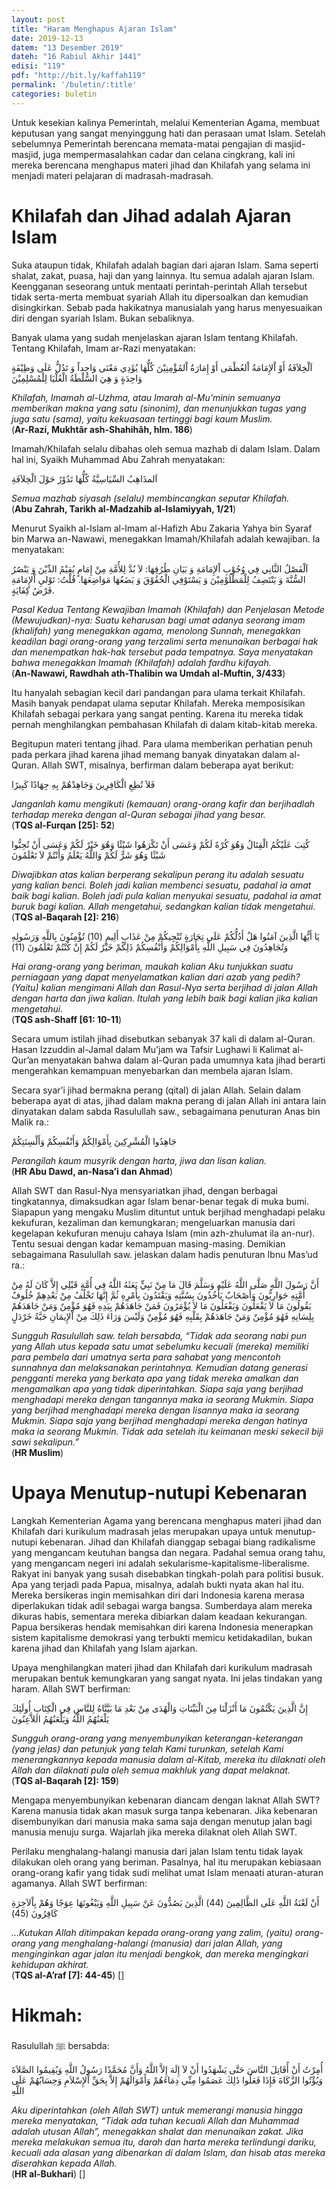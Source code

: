 ```yaml
---
layout: post
title: "Haram Menghapus Ajaran Islam"
date: 2019-12-13
datem: "13 Desember 2019"
dateh: "16 Rabiul Akhir 1441"
edisi: "119"
pdf: "http://bit.ly/kaffah119"
permalink: '/buletin/:title'
categories: buletin
---
```


Untuk kesekian kalinya Pemerintah, melalui Kementerian Agama, membuat keputusan yang sangat menyinggung hati dan perasaan umat Islam. Setelah sebelumnya Pemerintah berencana memata-matai pengajian di masjid-masjid, juga mempermasalahkan cadar dan celana cingkrang, kali ini mereka berencana menghapus materi jihad dan Khilafah yang selama ini menjadi materi pelajaran di madrasah-madrasah.

# Khilafah dan Jihad adalah Ajaran Islam

Suka ataupun tidak, Khilafah adalah bagian dari ajaran Islam. Sama seperti shalat, zakat, puasa, haji dan yang lainnya. Itu semua adalah ajaran Islam. Keengganan seseorang untuk mentaati perintah-perintah Allah tersebut tidak serta-merta membuat syariah Allah itu dipersoalkan dan kemudian disingkirkan. Sebab pada hakikatnya manusialah yang harus menyesuaikan diri dengan syariah Islam. Bukan sebaliknya.

Banyak ulama yang sudah menjelaskan ajaran Islam tentang Khilafah. Tentang Khilafah, Imam ar-Razi menyatakan:

<p class="text-right-arabic">
اَلْخِلاَفَةُ أَوْ اْلإِمَامَةُ اْلعُظْمَى أَوْ إِمَارَةُ اْلمُؤْمِنِيْنَ كُلُّهَا يُؤَدِي مَعْنَى وَاحِداً وَ تَدُلُّ عَلَى وَظِيْفَةٍ وَاحِدَةٍ وَ هِيَ السُّلْطَةُ الْعُلْيَا لِلْمُسْلِمِيْنَ
</p>

<p class="text-right">
<i>Khilafah, Imamah al-Uzhma, atau Imarah al-Mu’minin semuanya memberikan makna yang satu (sinonim), dan menunjukkan tugas yang juga satu (sama), yaitu kekuasaan tertinggi bagi kaum Muslim.</i><br>
(<b>Ar-Razi, Mukhtâr ash-Shahihâh, hlm. 186</b>)
</p>

Imamah/Khilafah selalu dibahas oleh semua mazhab di dalam Islam. Dalam hal ini, Syaikh Muhammad Abu Zahrah menyatakan:

<p class="text-right-arabic">
اَلمذَاهِبُ السِّيَاسِيَّةُ كُلُّهَا تَدُوْرُ حَوْلَ الْخِلاَفَةِ
</p>

<p class="text-right">
<i>Semua mazhab siyasah (selalu) membincangkan seputar Khilafah.</i><br>
(<b>Abu Zahrah, Tarikh al-Madzahib al-Islamiyyah, 1/21</b>)
</p>

Menurut Syaikh al-Islam al-Imam al-Hafizh Abu Zakaria Yahya bin Syaraf bin Marwa an-Nawawi, menegakkan Imamah/Khilafah adalah kewajiban. Ia menyatakan:

<p class="text-right-arabic">
اَلْفَصْلُ الثَّانِي فِي وُجُوْبِ اْلإِمَامَةِ وَ بَيَانِ طُرُقِهَا: لاَ بُدَّ لِلأُمَّةِ مِنْ إِمَامٍ يُقِيْمُ الدِّيْنَ وَ يَنْصُرُ السُّنَّةَ وَ يَنْتَصِفُ لِلْمَظْلُوْمِيْنَ وَ يَسْتَوْفِي الْحُقُوْقَ وَ يَضَعُهَا مَوَاضِعَهَا. قُلْتُ: تَوْليِ اْلإِمَامَةِ فَرْضُ كِفَايَةٍ.
</p>

<p class="text-right">
<i>Pasal Kedua Tentang Kewajiban Imamah (Khilafah) dan Penjelasan Metode (Mewujudkan)-nya: Suatu keharusan bagi umat adanya seorang imam (khalifah) yang menegakkan agama, menolong Sunnah, menegakkan keadilan bagi orang-orang yang terzalimi serta menunaikan berbagai hak dan menempatkan hak-hak tersebut pada tempatnya. Saya menyatakan bahwa menegakkan Imamah (Khilafah) adalah fardhu kifayah.</i><br>
(<b>An-Nawawi, Rawdhah ath-Thalibin wa Umdah al-Muftin, 3/433</b>)
</p>

Itu hanyalah sebagian kecil dari pandangan para ulama terkait Khilafah. Masih banyak pendapat ulama seputar Khilafah. Mereka memposisikan Khilafah sebagai perkara yang sangat penting. Karena itu mereka tidak pernah menghilangkan pembahasan Khilafah di dalam kitab-kitab mereka.

Begitupun materi tentang jihad. Para ulama memberikan perhatian penuh pada perkara jihad karena jihad memang banyak dinyatakan dalam al-Quran. Allah SWT, misalnya, berfirman dalam beberapa ayat berikut:

<p class="text-right-arabic">
فَلاَ تُطِعِ الْكَافِرِينَ وَجَاهِدْهُمْ بِهِ جِهَادًا كَبِيرًا
</p>

<p class="text-right">
<i>Janganlah kamu mengikuti (kemauan) orang-orang kafir dan berjihadlah terhadap mereka dengan al-Quran sebagai jihad yang besar.</i><br>
(<b>TQS al-Furqan [25]: 52</b>)
</p>

<p class="text-right-arabic">
كُتِبَ عَلَيْكُمُ الْقِتَالُ وَهُوَ كُرْهٌ لَكُمْ وَعَسَى أَنْ تَكْرَهُوا شَيْئًا وَهُوَ خَيْرٌ لَكُمْ وَعَسَى أَنْ تُحِبُّوا شَيْئًا وَهُوَ شَرٌّ لَكُمْ وَاللَّهُ يَعْلَمُ وَأَنْتُمْ لاَ تَعْلَمُونَ
</p>

<p class="text-right">
<i>Diwajibkan atas kalian berperang sekalipun perang itu adalah sesuatu yang kalian benci. Boleh jadi kalian membenci sesuatu, padahal ia amat baik bagi kalian. Boleh jadi pula kalian menyukai sesuatu, padahal ia amat buruk bagi kalian. Allah mengetahui, sedangkan kalian tidak mengetahui.</i><br>
(<b>TQS al-Baqarah [2]: 216</b>)
</p>

<p class="text-right-arabic">
يَا أَيُّهَا الَّذِينَ آمَنُوا هَلْ أَدُلُّكُمْ عَلَى تِجَارَةٍ تُنْجِيكُمْ مِنْ عَذَابٍ أَلِيمٍ (10) تُؤْمِنُونَ بِاللَّهِ وَرَسُولِهِ وَتُجَاهِدُونَ فِي سَبِيلِ اللَّهِ بِأَمْوَالِكُمْ وَأَنْفُسِكُمْ ذَلِكُمْ خَيْرٌ لَكُمْ إِنْ كُنْتُمْ تَعْلَمُونَ (11)
</p>

<p class="text-right">
<i>Hai orang-orang yang beriman, maukah kalian Aku tunjukkan suatu perniagaan yang dapat menyelamatkan kalian dari azab yang pedih? (Yaitu) kalian mengimani Allah dan Rasul-Nya serta berjihad di jalan Allah dengan harta dan jiwa kalian. Itulah yang lebih baik bagi kalian jika kalian mengetahui.</i><br>
(<b>TQS ash-Shaff [61: 10-11</b>)
</p>

Secara umum istilah jihad disebutkan sebanyak 37 kali di dalam al-Quran. Hasan Izzuddin al-Jamal dalam Mu’jam wa Tafsir Lughawi li Kalimat al-Qur’an menyatakan bahwa dalam al-Quran pada umumnya kata jihad berarti mengerahkan kemampuan menyebarkan dan membela ajaran Islam.

Secara syar’i jihad bermakna perang (qital) di jalan Allah. Selain dalam beberapa ayat di atas, jihad dalam makna perang di jalan Allah ini antara lain dinyatakan dalam sabda Rasulullah saw., sebagaimana penuturan Anas bin Malik ra.:

<p class="text-right-arabic">
جَاهِدُوا الْمُشْرِكِينَ بِأَمْوَالِكُمْ وَأَنْفُسِكُمْ وَأَلْسِنَتِكُمْ
</p>

<p class="text-right">
<i>Perangilah kaum musyrik dengan harta, jiwa dan lisan kalian.</i><br>
(<b>HR Abu Dawd, an-Nasa’i dan Ahmad</b>)
</p>

Allah SWT dan Rasul-Nya mensyariatkan jihad, dengan berbagai tingkatannya, dimaksudkan agar Islam benar-benar tegak di muka bumi. Siapapun yang mengaku Muslim dituntut untuk berjihad menghadapi pelaku kekufuran, kezaliman dan kemungkaran; mengeluarkan manusia dari kegelapan kekufuran menuju cahaya Islam (min azh-zhulumat ila an-nur). Tentu sesuai dengan kadar kemampuan masing-masing. Demikian sebagaimana Rasulullah saw. jelaskan dalam hadis penuturan Ibnu Mas’ud ra.:

<p class="text-right-arabic">
أَنَّ رَسُولَ اللَّهِ صَلَّى اللَّهُ عَلَيْهِ وَسَلَّمَ قَالَ مَا مِنْ نَبِيٍّ بَعَثَهُ اللَّهُ فِي أُمَّةٍ قَبْلِي إِلاَّ كَانَ لَهُ مِنْ أُمَّتِهِ حَوَارِيُّونَ وَأَصْحَابٌ يَأْخُذُونَ بِسُنَّتِهِ وَيَقْتَدُونَ بِأَمْرِهِ ثُمَّ إِنَّهَا تَخْلُفُ مِنْ بَعْدِهِمْ خُلُوفٌ يَقُولُونَ مَا لاَ يَفْعَلُونَ وَيَفْعَلُونَ مَا لاَ يُؤْمَرُونَ فَمَنْ جَاهَدَهُمْ بِيَدِهِ فَهُوَ مُؤْمِنٌ وَمَنْ جَاهَدَهُمْ بِلِسَانِهِ فَهُوَ مُؤْمِنٌ وَمَنْ جَاهَدَهُمْ بِقَلْبِهِ فَهُوَ مُؤْمِنٌ وَلَيْسَ وَرَاءَ ذَلِكَ مِنْ اْلإِيمَانِ حَبَّةُ خَرْدَلٍ
</p>

<p class="text-right">
<i>Sungguh Rasulullah saw. telah bersabda, “Tidak ada seorang nabi pun yang Allah utus kepada satu umat sebelumku kecuali (mereka) memiliki para pembela dari umatnya serta para sahabat yang mencontoh sunnahnya dan melaksanakan perintahnya. Kemudian datang generasi pengganti mereka yang berkata apa yang tidak mereka amalkan dan mengamalkan apa yang tidak diperintahkan. Siapa saja yang berjihad menghadapi mereka dengan tangannya maka ia seorang Mukmin. Siapa yang berjihad menghadapi mereka dengan lisannya maka ia seorang Mukmin. Siapa saja yang berjihad menghadapi mereka dengan hatinya maka ia seorang Mukmin. Tidak ada setelah itu keimanan meski sekecil biji sawi sekalipun.”</i><br>
(<b>HR Muslim</b>)
</p>

# Upaya Menutup-nutupi Kebenaran

Langkah Kementerian Agama yang berencana menghapus materi jihad dan Khilafah dari kurikulum madrasah jelas merupakan upaya untuk menutup-nutupi kebenaran. Jihad dan Khilafah dianggap sebagai biang radikalisme yang mengancam keutuhan bangsa dan negara. Padahal semua orang tahu, yang mengancam negeri ini adalah sekularisme-kapitalisme-liberalisme. Rakyat ini banyak yang susah disebabkan tingkah-polah para politisi busuk. Apa yang terjadi pada Papua, misalnya, adalah bukti nyata akan hal itu. Mereka bersikeras ingin memisahkan diri dari Indonesia karena merasa diperlakukan tidak adil sebagai warga bangsa. Sumberdaya alam mereka dikuras habis, sementara mereka dibiarkan dalam keadaan kekurangan. Papua bersikeras hendak memisahkan diri karena Indonesia menerapkan sistem kapitalisme demokrasi yang terbukti memicu ketidakadilan, bukan karena jihad dan Khilafah yang Islam ajarkan.

Upaya menghilangkan materi jihad dan Khilafah dari kurikulum madrasah merupakan bentuk kemungkaran yang sangat nyata. Ini jelas tindakan yang haram. Allah SWT berfirman:

<p class="text-right-arabic">
إِنَّ الَّذِينَ يَكْتُمُونَ مَا أَنْزَلْنَا مِنَ الْبَيِّنَاتِ وَالْهُدَى مِنْ بَعْدِ مَا بَيَّنَّاهُ لِلنَّاسِ فِي الْكِتَابِ أُولَئِكَ يَلْعَنُهُمُ اللَّهُ وَيَلْعَنُهُمُ اللاَّعِنُونَ
</p>

<p class="text-right">
<i>Sungguh orang-orang yang menyembunyikan keterangan-keterangan (yang jelas) dan petunjuk yang telah Kami turunkan, setelah Kami menerangkannya kepada manusia dalam al-Kitab, mereka itu dilaknati oleh Allah dan dilaknati pula oleh semua makhluk yang dapat melaknat.</i><br>
(<b>TQS al-Baqarah [2]: 159</b>)
</p>

Mengapa menyembunyikan kebenaran diancam dengan laknat Allah SWT? Karena manusia tidak akan masuk surga tanpa kebenaran. Jika kebenaran disembunyikan dari manusia maka sama saja dengan menutup jalan bagi manusia menuju surga. Wajarlah jika mereka dilaknat oleh Allah SWT.

Perilaku menghalang-halangi manusia dari jalan Islam tentu tidak layak dilakukan oleh orang yang beriman. Pasalnya, hal itu merupakan kebiasaan orang-orang kafir yang tidak sudi melihat umat Islam menaati aturan-aturan agamanya. Allah SWT berfirman:

<p class="text-right-arabic">
أَنْ لَعْنَةُ اللَّهِ عَلَى الظَّالِمِينَ (44) الَّذِينَ يَصُدُّونَ عَنْ سَبِيلِ اللَّهِ وَيَبْغُونَهَا عِوَجًا وَهُمْ بِاْلآخِرَةِ كَافِرُونَ (45)
</p>

<p class="text-right">
<i>…Kutukan Allah ditimpakan kepada orang-orang yang zalim, (yaitu) orang-orang yang menghalang-halangi (manusia) dari jalan Allah, yang menginginkan agar jalan itu menjadi bengkok, dan mereka mengingkari kehidupan akhirat.</i><br>
(<b>TQS al-A’raf [7]: 44-45</b>) []
</p>



<!-- HIKMAH -->
<div class="card mt-5">
  <div class="card-header">
  <h1>Hikmah:</h1>
  </div>

  <div class="card-body">
  <p class="text-center">
  Rasulullah ﷺ  bersabda:
  </p>

  <p class="text-center-arabic">
  أُمِرْتُ أَنْ أُقَاتِلَ النَّاسَ حَتَّى يَشْهَدُوا أَنْ لاَ إِلَهَ إِلاَّ اللَّهُ وَأَنَّ مُحَمَّدًا رَسُولُ اللَّهِ وَيُقِيمُوا الصَّلاَةَ وَيُؤْتُوا الزَّكَاةَ فَإِذَا فَعَلُوا ذَلِكَ عَصَمُوا مِنِّي دِمَاءَهُمْ وَأَمْوَالَهُمْ إِلاَّ بِحَقِّ اْلإِسْلاَمِ وَحِسَابُهُمْ عَلَى اللَّهِ
  </p>

  <p class="text-center">
  <i>Aku diperintahkan (oleh Allah SWT) untuk memerangi manusia hingga mereka menyatakan, “Tidak ada tuhan kecuali Allah dan Muhammad adalah utusan Allah”, menegakkan shalat dan menunaikan zakat. Jika mereka melakukan semua itu, darah dan harta mereka terlindungi dariku, kecuali ada alasan yang dibenarkan di dalam Islam, dan hisab atas mereka diserahkan kepada Allah.</i><br>
  (<b>HR al-Bukhari</b>) []
  </p>
  </div>
</div>
<!-- END HIKMAH -->
